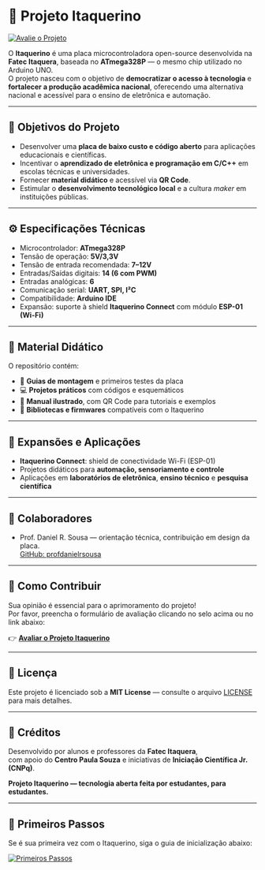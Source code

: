 # 🧠 Projeto Itaquerino  

[![Avalie o Projeto](https://img.shields.io/badge/Avaliar%20no%20Google%20Forms-4285F4?style=for-the-badge&logo=googleforms&logoColor=white)](https://docs.google.com/forms/d/e/1FAIpQLSfPFzzMSY2Rn11TdZ4WMFOv701XhoNtTf5vR1-V6YRWC5kvNg/viewform?usp=header)

O **Itaquerino** é uma placa microcontroladora open-source desenvolvida na **Fatec Itaquera**, baseada no **ATmega328P** — o mesmo chip utilizado no Arduino UNO.  
O projeto nasceu com o objetivo de **democratizar o acesso à tecnologia** e **fortalecer a produção acadêmica nacional**, oferecendo uma alternativa nacional e acessível para o ensino de eletrônica e automação.

---

## 🎯 Objetivos do Projeto
- Desenvolver uma **placa de baixo custo e código aberto** para aplicações educacionais e científicas.  
- Incentivar o **aprendizado de eletrônica e programação em C/C++** em escolas técnicas e universidades.  
- Fornecer **material didático** e acessível via **QR Code**.  
- Estimular o **desenvolvimento tecnológico local** e a cultura *maker* em instituições públicas.  

---

## ⚙️ Especificações Técnicas
- Microcontrolador: **ATmega328P**  
- Tensão de operação: **5V/3,3V**  
- Tensão de entrada recomendada: **7–12V**  
- Entradas/Saídas digitais: **14 (6 com PWM)**  
- Entradas analógicas: **6**  
- Comunicação serial: **UART, SPI, I²C**  
- Compatibilidade: **Arduino IDE**  
- Expansão: suporte à shield **Itaquerino Connect** com módulo **ESP-01 (Wi-Fi)**  

---

## 📘 Material Didático
O repositório contém:
- 🧩 **Guias de montagem** e primeiros testes da placa  
- 💻 **Projetos práticos** com códigos e esquemáticos  
- 📖 **Manual ilustrado**, com QR Code para tutoriais e exemplos  
- 🔌 **Bibliotecas e firmwares** compatíveis com o Itaquerino  

---

## 🔗 Expansões e Aplicações
- **Itaquerino Connect**: shield de conectividade Wi-Fi (ESP-01)  
- Projetos didáticos para **automação, sensoriamento e controle**  
- Aplicações em **laboratórios de eletrônica**, **ensino técnico** e **pesquisa científica**  

---

## 👥 Colaboradores

- Prof. Daniel R. Sousa — orientação técnica, contribuição em design da placa.  
  [GitHub: profdanielrsousa](https://github.com/profdanielrsousa)

---

## 🧩 Como Contribuir
Sua opinião é essencial para o aprimoramento do projeto!  
Por favor, preencha o formulário de avaliação clicando no selo acima ou no link abaixo:

👉 **[Avaliar o Projeto Itaquerino](https://docs.google.com/forms/d/e/1FAIpQLSfPFzzMSY2Rn11TdZ4WMFOv701XhoNtTf5vR1-V6YRWC5kvNg/viewform?usp=header)**  
  
---

## 📄 Licença
Este projeto é licenciado sob a **MIT License** — consulte o arquivo [LICENSE](LICENSE) para mais detalhes.  

---

## 🏫 Créditos
Desenvolvido por alunos e professores da **Fatec Itaquera**,  
com apoio do **Centro Paula Souza** e iniciativas de **Iniciação Científica Jr. (CNPq)**.  

**Projeto Itaquerino — tecnologia aberta feita por estudantes, para estudantes.**

---

## 🚀 Primeiros Passos

Se é sua primeira vez com o Itaquerino, siga o guia de inicialização abaixo:

<a href="./materiais/primeiros-passos/tutorial.md">
  <img src="https://img.shields.io/badge/📘%20Acessar%20Primeiros%20Passos-blue?style=for-the-badge" alt="Primeiros Passos">
</a>

